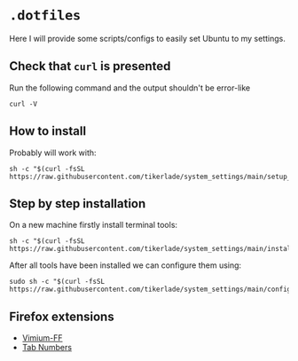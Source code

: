 # `.dotfiles`
Here I will provide some scripts/configs to easily set Ubuntu to my settings.

## Check that `curl` is presented
Run the following command and the output shouldn't be error-like
```shell
curl -V
```

## How to install

Probably will work with:
```shell
sh -c "$(curl -fsSL https://raw.githubusercontent.com/tikerlade/system_settings/main/setup_terminal.sh)"
```

## Step by step installation
On a new machine firstly install terminal tools:
```shell
sh -c "$(curl -fsSL https://raw.githubusercontent.com/tikerlade/system_settings/main/install_terminal_tools.sh)"
```

After all tools have been installed we can configure them using:
```shell
sudo sh -c "$(curl -fsSL https://raw.githubusercontent.com/tikerlade/system_settings/main/configure_terminal_tools.sh)"
```


## Firefox extensions
* [Vimium-FF](https://addons.mozilla.org/en-US/firefox/addon/vimium-ff/)
* [Tab Numbers](https://addons.mozilla.org/ru/firefox/addon/tab_numbers/)

